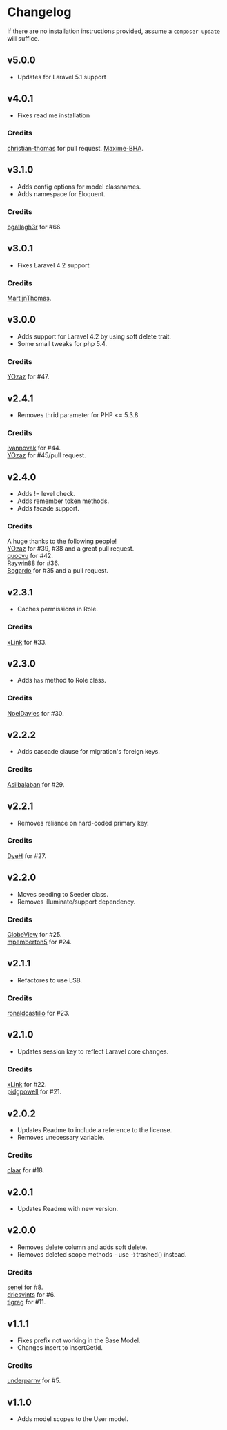 # Changelog

If there are no installation instructions provided, assume a ```composer update``` will suffice.

## v5.0.0
+ Updates for Laravel 5.1 support

## v4.0.1
+ Fixes read me installation

### Credits
[christian-thomas](https://github.com/christian-thomas) for pull request.
[Maxime-BHA](https://github.com/Maxime-BHA).

## v3.1.0
+ Adds config options for model classnames.
+ Adds namespace for Eloquent.

### Credits
[bgallagh3r](https://github.com/bgallagh3r) for #66.  

## v3.0.1
+ Fixes Laravel 4.2 support

### Credits
[MartijnThomas](https://github.com/MartijnThomas).  

## v3.0.0
+ Adds support for Laravel 4.2 by using soft delete trait.
+ Some small tweaks for php 5.4.

### Credits
[YOzaz](https://github.com/YOzaz) for #47.  

## v2.4.1
+ Removes thrid parameter for PHP <= 5.3.8

### Credits
[ivannovak](https://github.com/ivannovak) for #44.  
[YOzaz](https://github.com/YOzaz) for #45/pull request.  

## v2.4.0
+ Adds != level check.
+ Adds remember token methods.
+ Adds facade support.

### Credits
A huge thanks to the following people!  
[YOzaz](https://github.com/YOzaz) for #39, #38 and a great pull request.  
[quocvu](https://github.com/quocvu) for #42.  
[Raywin88](https://github.com/Raywin88) for #36.  
[Bogardo](https://github.com/Bogardo) for #35 and a pull request.

## v2.3.1
+ Caches permissions in Role.

### Credits
[xLink](https://github.com/xLink) for #33.

## v2.3.0
+ Adds `has` method to Role class.

### Credits
[NoelDavies](https://github.com/NoelDavies) for #30.

## v2.2.2
+ Adds cascade clause for migration's foreign keys.

### Credits
[Asilbalaban](https://github.com/asilbalaban) for #29.

## v2.2.1
+ Removes reliance on hard-coded primary key.

### Credits
[DyeH](https://github.com/DyeH) for #27.

## v2.2.0
+ Moves seeding to Seeder class.
+ Removes illuminate/support dependency.

### Credits
[GlobeView](https://github.com/GlobeView) for #25.  
[mpemberton5](https://github.com/mpemberton5) for #24.

## v2.1.1
+ Refactores to use LSB.

### Credits
[ronaldcastillo](https://github.com/ronaldcastillo) for #23.

## v2.1.0
+ Updates session key to reflect Laravel core changes.

### Credits
[xLink](https://github.com/xLink) for #22.  
[pidgpowell](https://github.com/pidgpowell) for #21.

## v2.0.2
+ Updates Readme to include a reference to the license.
+ Removes unecessary variable.

### Credits
[claar](https://github.com/claar) for #18.

## v2.0.1
+ Updates Readme with new version.

## v2.0.0
+ Removes delete column and adds soft delete.
+ Removes deleted scope methods - use ->trashed() instead.

### Credits
[senei](https://github.com/senei) for #8.  
[driesvints](https://github.com/driesvints) for #6.  
[tlgreg](https://github.com/tlgreg) for #11.

## v1.1.1
+ Fixes prefix not working in the Base Model.
+ Changes insert to insertGetId.

### Credits
[underparnv](https://github.com/underparnv) for #5.

## v1.1.0
+ Adds model scopes to the User model.